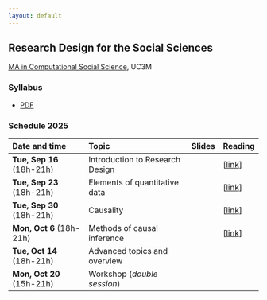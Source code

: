 ```yaml
---
layout: default
---
```


## Research Design for the Social Sciences

[MA in Computational Social Science](https://www.uc3m.es/master/computational-social-science), UC3M

### Syllabus

- [PDF](https://github.com/franvillamil/syllabi/blob/master/current/syllabus_research_design.pdf)

### Schedule 2025

| Date and time        | Topic                                   | Slides | Reading |
| :---        | :---                                    | :---   | :--- |
| **Tue, Sep 16** (18h-21h) | Introduction to Research Design | <!--[[PDF](https://nbviewer.org/github/franvillamil/res_design/blob/master/slides/1_introduction/introduction.pdf)] --> | [[link](https://www.newyorker.com/magazine/2021/03/29/what-data-cant-do)] |
| **Tue, Sep 23** (18h-21h)  | Elements of quantitative data | <!-- [[PDF](https://nbviewer.org/github/franvillamil/res_design/blob/master/slides/2_basics_quantitative_data/basics_quant_data.pdf)] --> | [[link](https://journals.sagepub.com/doi/10.1177/0022002720963674)] |
| **Tue, Sep 30** (18h-21h)  | Causality | <!-- [[PDF](https://nbviewer.org/github/franvillamil/res_design/blob/master/slides/3_causality/causality.pdf)] --> | [[link](https://www.science.org/doi/10.1126/science.abp9364)] |
| **Mon, Oct 6** (18h-21h)    | Methods of causal inference | <!-- [[PDF](https://nbviewer.org/github/franvillamil/res_design/blob/master/slides/4_causal_inference_methods/causal_inference.pdf)] --> | [[link](https://journals.sagepub.com/doi/10.1177/20531680211058550)] |
| **Tue, Oct 14** (18h-21h) | Advanced topics and overview | <!-- [[PDF](https://nbviewer.org/github/franvillamil/res_design/blob/master/slides/5_advanced_topics/advanced.pdf)] --> | |
| **Mon, Oct 20** (15h-21h)  | Workshop (*double session*) | | |
